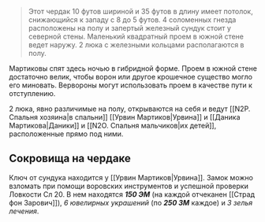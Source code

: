 > Этот чердак 10 футов шириной и 35 футов в длину имеет потолок, снижающийся к западу с 8 до 5 футов. 4 соломенных гнезда расположены на полу и запертый железный сундук стоит у северной стены. Маленький квадратный проем в южной стене ведет наружу. 2 люка с железными кольцами располагаются в полу.

Мартиковы спят здесь ночью в гибридной форме. Проем в южной стене достаточно велик, чтобы ворон или другое крошечное существо могло его миновать. Вервороны могут использовать проем в качестве пути к отступлению.

2 люка, явно различимые на полу, открываются на себя и ведут [[N2P. Спальня хозяина|в спальни]] [[Урвин Мартиков|Урвина]] и [[Даника Мартикова|Даники]] и [[N2O. Спальня мальчиков|их детей]], расположенные прямо под ними.

## Сокровища на чердаке

Ключ от сундука находится у [[Урвин Мартиков|Урвина]]. Замок можно взломать при помощи воровских инструментов и успешной проверки Ловкости Сл 20. В нем находятся ***150 ЭМ*** (на каждой отчеканен [[Страд фон Зарович]]), *6 ювелирных украшений* (по ***250 ЗМ*** каждое) и *3 зелья лечения*.